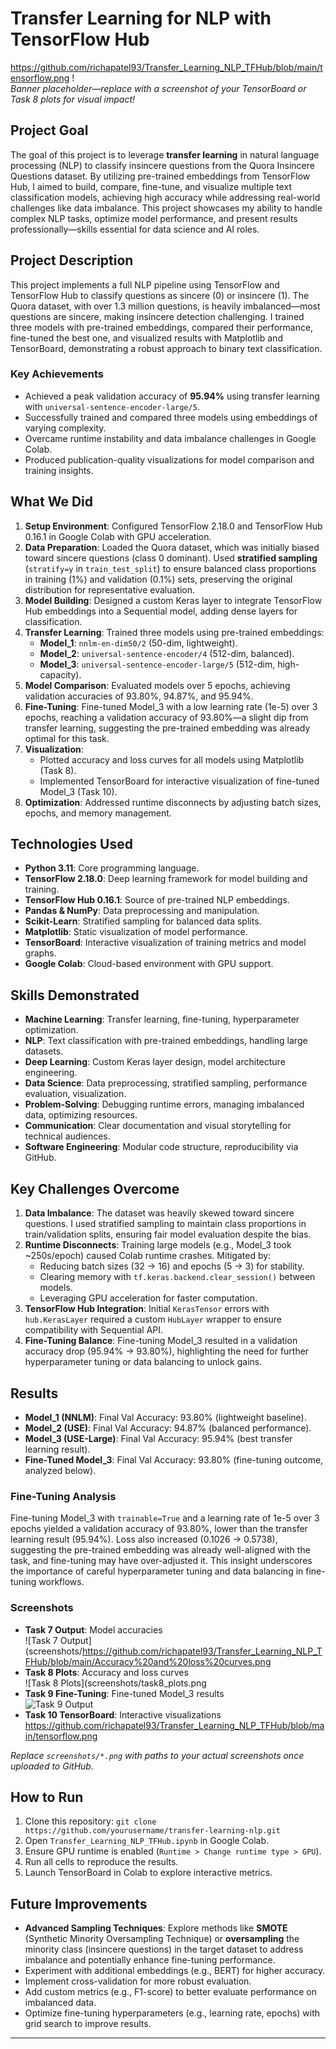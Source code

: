 # Transfer Learning for NLP with TensorFlow Hub
https://github.com/richapatel93/Transfer_Learning_NLP_TFHub/blob/main/tensorflow.png
!  
*Banner placeholder—replace with a screenshot of your TensorBoard or Task 8 plots for visual impact!*

## Project Goal
The goal of this project is to leverage **transfer learning** in natural language processing (NLP) to classify insincere questions from the Quora Insincere Questions dataset. By utilizing pre-trained embeddings from TensorFlow Hub, I aimed to build, compare, fine-tune, and visualize multiple text classification models, achieving high accuracy while addressing real-world challenges like data imbalance. This project showcases my ability to handle complex NLP tasks, optimize model performance, and present results professionally—skills essential for data science and AI roles.

## Project Description
This project implements a full NLP pipeline using TensorFlow and TensorFlow Hub to classify questions as sincere (0) or insincere (1). The Quora dataset, with over 1.3 million questions, is heavily imbalanced—most questions are sincere, making insincere detection challenging. I trained three models with pre-trained embeddings, compared their performance, fine-tuned the best one, and visualized results with Matplotlib and TensorBoard, demonstrating a robust approach to binary text classification.

### Key Achievements
- Achieved a peak validation accuracy of **95.94%** using transfer learning with `universal-sentence-encoder-large/5`.
- Successfully trained and compared three models using embeddings of varying complexity.
- Overcame runtime instability and data imbalance challenges in Google Colab.
- Produced publication-quality visualizations for model comparison and training insights.

## What We Did
1. **Setup Environment**: Configured TensorFlow 2.18.0 and TensorFlow Hub 0.16.1 in Google Colab with GPU acceleration.
2. **Data Preparation**: Loaded the Quora dataset, which was initially biased toward sincere questions (class 0 dominant). Used **stratified sampling** (`stratify=y` in `train_test_split`) to ensure balanced class proportions in training (1%) and validation (0.1%) sets, preserving the original distribution for representative evaluation.
3. **Model Building**: Designed a custom Keras layer to integrate TensorFlow Hub embeddings into a Sequential model, adding dense layers for classification.
4. **Transfer Learning**: Trained three models using pre-trained embeddings:
   - **Model_1**: `nnlm-en-dim50/2` (50-dim, lightweight).
   - **Model_2**: `universal-sentence-encoder/4` (512-dim, balanced).
   - **Model_3**: `universal-sentence-encoder-large/5` (512-dim, high-capacity).
5. **Model Comparison**: Evaluated models over 5 epochs, achieving validation accuracies of 93.80%, 94.87%, and 95.94%.
6. **Fine-Tuning**: Fine-tuned Model_3 with a low learning rate (1e-5) over 3 epochs, reaching a validation accuracy of 93.80%—a slight dip from transfer learning, suggesting the pre-trained embedding was already optimal for this task.
7. **Visualization**: 
   - Plotted accuracy and loss curves for all models using Matplotlib (Task 8).
   - Implemented TensorBoard for interactive visualization of fine-tuned Model_3 (Task 10).
8. **Optimization**: Addressed runtime disconnects by adjusting batch sizes, epochs, and memory management.

## Technologies Used
- **Python 3.11**: Core programming language.
- **TensorFlow 2.18.0**: Deep learning framework for model building and training.
- **TensorFlow Hub 0.16.1**: Source of pre-trained NLP embeddings.
- **Pandas & NumPy**: Data preprocessing and manipulation.
- **Scikit-Learn**: Stratified sampling for balanced data splits.
- **Matplotlib**: Static visualization of model performance.
- **TensorBoard**: Interactive visualization of training metrics and model graphs.
- **Google Colab**: Cloud-based environment with GPU support.

## Skills Demonstrated
- **Machine Learning**: Transfer learning, fine-tuning, hyperparameter optimization.
- **NLP**: Text classification with pre-trained embeddings, handling large datasets.
- **Deep Learning**: Custom Keras layer design, model architecture engineering.
- **Data Science**: Data preprocessing, stratified sampling, performance evaluation, visualization.
- **Problem-Solving**: Debugging runtime errors, managing imbalanced data, optimizing resources.
- **Communication**: Clear documentation and visual storytelling for technical audiences.
- **Software Engineering**: Modular code structure, reproducibility via GitHub.

## Key Challenges Overcome
1. **Data Imbalance**: The dataset was heavily skewed toward sincere questions. I used stratified sampling to maintain class proportions in train/validation splits, ensuring fair model evaluation despite the bias.
2. **Runtime Disconnects**: Training large models (e.g., Model_3 took ~250s/epoch) caused Colab runtime crashes. Mitigated by:
   - Reducing batch sizes (32 → 16) and epochs (5 → 3) for stability.
   - Clearing memory with `tf.keras.backend.clear_session()` between models.
   - Leveraging GPU acceleration for faster computation.
3. **TensorFlow Hub Integration**: Initial `KerasTensor` errors with `hub.KerasLayer` required a custom `HubLayer` wrapper to ensure compatibility with Sequential API.
4. **Fine-Tuning Balance**: Fine-tuning Model_3 resulted in a validation accuracy drop (95.94% → 93.80%), highlighting the need for further hyperparameter tuning or data balancing to unlock gains.

## Results
- **Model_1 (NNLM)**: Final Val Accuracy: 93.80% (lightweight baseline).
- **Model_2 (USE)**: Final Val Accuracy: 94.87% (balanced performance).
- **Model_3 (USE-Large)**: Final Val Accuracy: 95.94% (best transfer learning result).
- **Fine-Tuned Model_3**: Final Val Accuracy: 93.80% (fine-tuning outcome, analyzed below).

### Fine-Tuning Analysis
Fine-tuning Model_3 with `trainable=True` and a learning rate of 1e-5 over 3 epochs yielded a validation accuracy of 93.80%, lower than the transfer learning result (95.94%). Loss also increased (0.1026 → 0.5738), suggesting the pre-trained embedding was already well-aligned with the task, and fine-tuning may have over-adjusted it. This insight underscores the importance of careful hyperparameter tuning and data balancing in fine-tuning workflows.

### Screenshots
- **Task 7 Output**: Model accuracies  
  ![Task 7 Output](screenshots/https://github.com/richapatel93/Transfer_Learning_NLP_TFHub/blob/main/Accuracy%20and%20loss%20curves.png
- **Task 8 Plots**: Accuracy and loss curves  
  ![Task 8 Plots](screenshots/task8_plots.png
- **Task 9 Fine-Tuning**: Fine-tuned Model_3 results  
  ![Task 9 Output](screenshots/task9_output.png)
- **Task 10 TensorBoard**: Interactive visualizations  
   https://github.com/richapatel93/Transfer_Learning_NLP_TFHub/blob/main/tensorflow.png

*Replace `screenshots/*.png` with paths to your actual screenshots once uploaded to GitHub.*

## How to Run
1. Clone this repository: `git clone https://github.com/yourusername/transfer-learning-nlp.git`
2. Open `Transfer_Learning_NLP_TFHub.ipynb` in Google Colab.
3. Ensure GPU runtime is enabled (`Runtime > Change runtime type > GPU`).
4. Run all cells to reproduce the results.
5. Launch TensorBoard in Colab to explore interactive metrics.

## Future Improvements
- **Advanced Sampling Techniques**: Explore methods like **SMOTE** (Synthetic Minority Oversampling Technique) or **oversampling** the minority class (insincere questions) in the target dataset to address imbalance and potentially enhance fine-tuning performance.
- Experiment with additional embeddings (e.g., BERT) for higher accuracy.
- Implement cross-validation for more robust evaluation.
- Add custom metrics (e.g., F1-score) to better evaluate performance on imbalanced data.
- Optimize fine-tuning hyperparameters (e.g., learning rate, epochs) with grid search to improve results.



---


